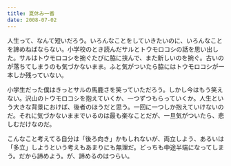 ```yaml
---
title: 夏休み一番
date: 2008-07-02
---
```

人生って、なんて短いだろう。いろんなことをしていきたいのに、いろんなことを諦めねばならない。小学校のとき読んだサルとトウモロコシの話を思い出した。サルはトウモロコシを捥ぐたびに脇に挟んで、また新しいのを捥ぐ。古いのが落ちてしまうのも気づかないまま。ふと気がついたら脇にはトウモロコシが一本しか残っていない。

小学生だった僕はきっとサルの馬鹿さを笑っていただろう。しかし今はもう笑えない。沢山のトウモロコシを抱えていくか、一つずつもらっていくか。人生という大きな背景におけば、後者のほうだと思う。一回に一つしか抱えていけないのだ。それに気づかないままでいるのは最も楽なことだが、一旦気がついたら、悲しむだけなのだ。

こんなこと考えてる自分は「後ろ向き」かもしれないが、両立しよう、あるいは「多立」しようという考えもあまりにも無理だ。どっちも中途半端になってしまう。だから諦めよう。が、諦めるのはつらい。